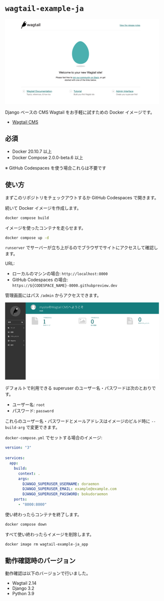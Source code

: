 # `wagtail-example-ja`

![Wagtail Welcome Page](https://raw.githubusercontent.com/gh640/wagtail-example-ja/main/assets/wagtail-welcome-page.png)

Django ベースの CMS Wagtail をお手軽に試すための Docker イメージです。

- [Wagtail CMS](https://wagtail.io/)

## 必須

- Docker 20.10.7 以上
- Docker Compose 2.0.0-beta.6 以上

※ GitHub Codespaces を使う場合これらは不要です

## 使い方

まずこのリポジトリをチェックアウトするか GitHub Codespaces で開きます。

続いて Docker イメージを作成します。

```bash
docker compose build
```

イメージを使ったコンテナを走らせます。

```bash
docker compose up -d
```

`runserver` でサーバーが立ち上がるのでブラウザでサイトにアクセスして確認します。

URL:

- ローカルのマシンの場合: `http://localhost:8000`
- GitHub Codespaces の場合: `https://${CODESPACE_NAME}-8000.githubpreview.dev`

管理画面にはパス `/admin` からアクセスできます。

![Wagtail Japanese Admin Page](https://raw.githubusercontent.com/gh640/wagtail-example-ja/main/assets/wagtail-admin-page-japanese.png)

デフォルトで利用できる superuser のユーザー名・パスワードは次のとおりです。

- ユーザー名: `root`
- パスワード: `password`

これらのユーザー名・パスワードとメールアドレスはイメージのビルド時に `--build-arg` で変更できます。

`docker-compose.yml` でセットする場合のイメージ:

```yaml
version: "3"

services:
  app:
    build: 
      context: .
      args:
        DJANGO_SUPERUSER_USERNAME: doraemon
        DJANGO_SUPERUSER_EMAIL: example@example.com
        DJANGO_SUPERUSER_PASSWORD: bokudoraemon
    ports:
      - "8000:8000"
```

使い終わったらコンテナを終了します。

```bash
docker compose down
```

すべて使い終わったらイメージを削除します。

```bash
docker image rm wagtail-example-ja_app
```

## 動作確認時のバージョン

動作確認は以下のバージョンで行いました。

- Wagtail 2.14
- Django 3.2
- Python 3.9
